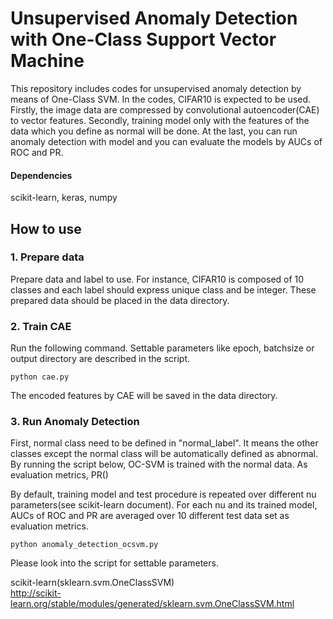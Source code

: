 # Unsupervised Anomaly Detection with One-Class Support Vector Machine

This repository includes codes for unsupervised anomaly detection by means of One-Class SVM. In the codes, CIFAR10 is expected to be used.  
Firstly, the image data are compressed by convolutional autoencoder(CAE) to vector features. Secondly, training model only with the features of the data which you define as normal will be done. At the last, you can run anomaly detection with model and you can evaluate the models by AUCs of ROC and PR.  

#### Dependencies
scikit-learn, keras, numpy

## How to use
### 1. Prepare data
Prepare data and label to use. For instance, CIFAR10 is composed of 10 classes and each label should express unique class and be integer. These prepared data should be placed in the data directory.

### 2. Train CAE
Run the following command. Settable parameters like epoch, batchsize or output directory are described in the script.
```
python cae.py
```
The encoded features by CAE will be saved in the data directory.

### 3. Run Anomaly Detection
First, normal class need to be defined in "normal_label". It means the other classes except the normal class will be automatically defined as abnormal.
By running the script below, OC-SVM is trained with the normal data. As evaluation metrics, PR()

By default, training model and test procedure is repeated over different nu parameters(see scikit-learn document). For each nu and its trained model, AUCs of ROC and PR are averaged over 10 different test data set as evaluation metrics.

```
python anomaly_detection_ocsvm.py
```
Please look into the script for settable parameters.

scikit-learn(sklearn.svm.OneClassSVM)  
http://scikit-learn.org/stable/modules/generated/sklearn.svm.OneClassSVM.html
